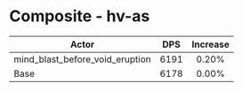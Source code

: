# Composite - hv-as
| Actor | DPS | Increase |
|---|:---:|:---:|
|mind_blast_before_void_eruption|6191|0.20%|
|Base|6178|0.00%|
